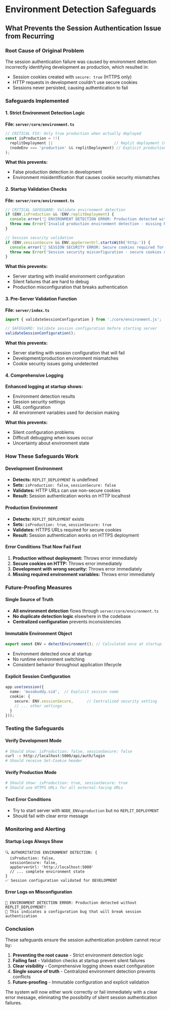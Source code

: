 # Environment Detection Safeguards

## What Prevents the Session Authentication Issue from Recurring

### Root Cause of Original Problem
The session authentication failure was caused by environment detection incorrectly identifying development as production, which resulted in:
- Session cookies created with `secure: true` (HTTPS only)
- HTTP requests in development couldn't use secure cookies
- Sessions never persisted, causing authentication to fail

### Safeguards Implemented

#### 1. Strict Environment Detection Logic
**File: `server/core/environment.ts`**

```typescript
// CRITICAL FIX: Only true production when actually deployed
const isProduction = !!(
  replitDeployment ||                           // Replit deployment (most reliable)
  (nodeEnv === 'production' && replitDeployment) // Explicit production mode with deployment
);
```

**What this prevents:**
- False production detection in development
- Environment misidentification that causes cookie security mismatches

#### 2. Startup Validation Checks
**File: `server/core/environment.ts`**

```typescript
// CRITICAL SAFEGUARD: Validate environment detection
if (ENV.isProduction && !ENV.replitDeployment) {
  console.error('🚨 ENVIRONMENT DETECTION ERROR: Production detected without REPLIT_DEPLOYMENT!');
  throw new Error('Invalid production environment detection - missing REPLIT_DEPLOYMENT');
}

// Session security validation
if (ENV.sessionSecure && ENV.appServerUrl.startsWith('http:')) {
  console.error('🚨 SESSION SECURITY ERROR: Secure cookies required for HTTP URL!');
  throw new Error('Session security misconfiguration - secure cookies on HTTP');
}
```

**What this prevents:**
- Server starting with invalid environment configuration
- Silent failures that are hard to debug
- Production misconfiguration that breaks authentication

#### 3. Pre-Server Validation Function
**File: `server/index.ts`**

```typescript
import { validateSessionConfiguration } from './core/environment.js';

// SAFEGUARD: Validate session configuration before starting server
validateSessionConfiguration();
```

**What this prevents:**
- Server starting with session configuration that will fail
- Development/production environment mismatches
- Cookie security issues going undetected

#### 4. Comprehensive Logging
**Enhanced logging at startup shows:**
- Environment detection results
- Session security settings
- URL configuration
- All environment variables used for decision making

**What this prevents:**
- Silent configuration problems
- Difficult debugging when issues occur
- Uncertainty about environment state

### How These Safeguards Work

#### Development Environment
- **Detects:** `REPLIT_DEPLOYMENT` is undefined
- **Sets:** `isProduction: false`, `sessionSecure: false`
- **Validates:** HTTP URLs can use non-secure cookies
- **Result:** Session authentication works on HTTP localhost

#### Production Environment
- **Detects:** `REPLIT_DEPLOYMENT` exists
- **Sets:** `isProduction: true`, `sessionSecure: true`
- **Validates:** HTTPS URLs required for secure cookies
- **Result:** Session authentication works on HTTPS deployment

#### Error Conditions That Now Fail Fast
1. **Production without deployment:** Throws error immediately
2. **Secure cookies on HTTP:** Throws error immediately  
3. **Development with wrong security:** Throws error immediately
4. **Missing required environment variables:** Throws error immediately

### Future-Proofing Measures

#### Single Source of Truth
- **All environment detection** flows through `server/core/environment.ts`
- **No duplicate detection logic** elsewhere in the codebase
- **Centralized configuration** prevents inconsistencies

#### Immutable Environment Object
```typescript
export const ENV = detectEnvironment(); // Calculated once at startup
```
- Environment detected once at startup
- No runtime environment switching
- Consistent behavior throughout application lifecycle

#### Explicit Session Configuration
```typescript
app.use(session({
  name: 'musobuddy.sid',  // Explicit session name
  cookie: {
    secure: ENV.sessionSecure,      // Centralized security setting
    // ... other settings
  }
}));
```

### Testing the Safeguards

#### Verify Development Mode
```bash
# Should show: isProduction: false, sessionSecure: false
curl -v http://localhost:5000/api/auth/login
# Should receive Set-Cookie header
```

#### Verify Production Mode
```bash
# Should show: isProduction: true, sessionSecure: true
# Should use HTTPS URLs for all external-facing URLs
```

#### Test Error Conditions
- Try to start server with `NODE_ENV=production` but no `REPLIT_DEPLOYMENT`
- Should fail with clear error message

### Monitoring and Alerting

#### Startup Logs Always Show
```
🔍 AUTHORITATIVE ENVIRONMENT DETECTION: {
  isProduction: false,
  sessionSecure: false,
  appServerUrl: 'http://localhost:5000'
  // ... complete environment state
}
✅ Session configuration validated for DEVELOPMENT
```

#### Error Logs on Misconfiguration
```
🚨 ENVIRONMENT DETECTION ERROR: Production detected without REPLIT_DEPLOYMENT!
🚨 This indicates a configuration bug that will break session authentication
```

### Conclusion

These safeguards ensure the session authentication problem cannot recur by:

1. **Preventing the root cause** - Strict environment detection logic
2. **Failing fast** - Validation checks at startup prevent silent failures
3. **Clear visibility** - Comprehensive logging shows exact configuration
4. **Single source of truth** - Centralized environment detection prevents conflicts
5. **Future-proofing** - Immutable configuration and explicit validation

The system will now either work correctly or fail immediately with a clear error message, eliminating the possibility of silent session authentication failures.